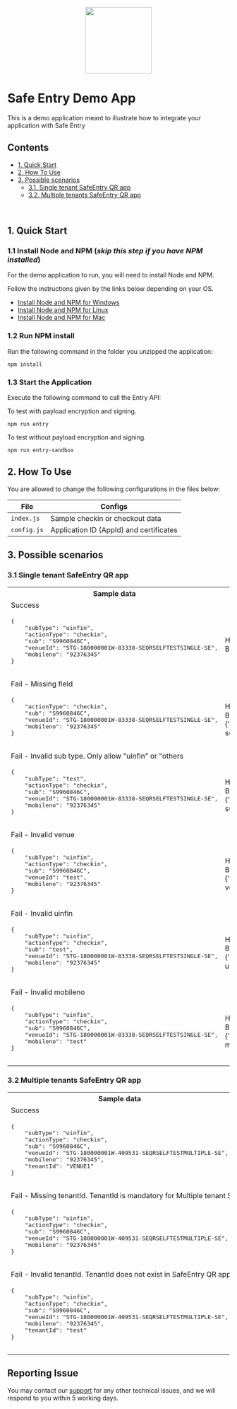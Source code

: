 <p align="center">
<a href="https://www.ndi-api.gov.sg/safeentry">
  <img width="150" src="https://www.ndi-api.gov.sg/assets/img/safe-entry/SafeEntry_logo_inline.png">
  </a>
</p>

# Safe Entry Demo App


This is a demo application meant to illustrate how to integrate your application with Safe Entry


## Contents

- [1. Quick Start](#quick-start)
- [2. How To Use](#how-to-use)
- [3. Possible scenarios](#possible-scenarios)
    - [3.1. Single tenant SafeEntry QR app](#possible-scenarios-single)
    - [3.2. Multiple tenants SafeEntry QR app](#possible-scenarios-multiple)

<br/>



## <a name="quick-start"></a>1. Quick Start

### 1.1 Install Node and NPM (_skip this step if you have NPM installed_)

For the demo application to run, you will need to install Node and NPM.

Follow the instructions given by the links below depending on your OS.

- [Install Node and NPM for Windows](http://blog.teamtreehouse.com/install-node-js-npm-windows)
- [Install Node and NPM for Linux](http://blog.teamtreehouse.com/install-node-js-npm-linux)
- [Install Node and NPM for Mac](http://blog.teamtreehouse.com/install-node-js-npm-mac)


### 1.2 Run NPM install

Run the following command in the folder you unzipped the application:

```
npm install
```

### 1.3 Start the Application

Execute the following command to call the Entry API:

To test with payload encryption and signing. 
```
npm run entry
```

To test without payload encryption and signing. 
```
npm run entry-sandbox
```

## <a name="how-to-use"></a>2. How To Use

You are allowed to change the following configurations in the files below: 

| File |Configs|
|---|---|
|`index.js`| Sample checkin or checkout data |
|`config.js`| Application ID (AppId) and certificates|



## <a name="possible-scenarios"></a>3. Possible scenarios

### <a name="possible-scenarios-single"></a>3.1 Single tenant SafeEntry QR app

<table>
  <tr>
    <th>Sample data</th>   
    <th>Response (Body)</th>
  </tr>
  <tr>
    <td colspan="2">Success</td>
    </tr>
    <tr>
    <td><pre lang="json">
{
    "subType": "uinfin",
    "actionType": "checkin",
    "sub": "S9960846C",
    "venueId": "STG-180000001W-83338-SEQRSELFTESTSINGLE-SE",
    "mobileno": "92376345"
}
    </pre></td>
    <td>
    Http status code: 201</br>
    Body: < empty >
    </td>
  </tr>
  <tr>
    <td colspan="2">Fail - Missing field</td>
    </tr>
    <tr>
    <td><pre lang="json">
{
    "actionType": "checkin",
    "sub": "S9960846C",
    "venueId": "STG-180000001W-83338-SEQRSELFTESTSINGLE-SE",
    "mobileno": "92376345"
}
    </pre></td>  
    <td>
    Http status code: 400</br>
    Body: {"code":400,"message":"Missing subType"}
    </td>
  </tr>
  <tr>
    <td colspan="2">Fail - Invalid sub type. Only allow "uinfin" or "others</td>
    </tr>
    <tr>
    <td><pre lang="json">
{
    "subType": "test",
    "actionType": "checkin",
    "sub": "S9960846C",
    "venueId": "STG-180000001W-83338-SEQRSELFTESTSINGLE-SE",
    "mobileno": "92376345"
}
    </pre></td>  
    <td>
    Http status code: 400</br>
    Body: {"code":400,"message":"Invalid subType"}
    </td>
  </tr>
  <tr>
    <td colspan="2">Fail - Invalid venue</td>
    </tr>
    <tr>
    <td><pre lang="json">
{
    "subType": "uinfin",
    "actionType": "checkin",
    "sub": "S9960846C",
    "venueId": "test",
    "mobileno": "92376345"
}
    </pre></td>  
    <td>
    Http status code: 400</br>
    Body: {"code":400,"message":"Invalid venue"}
    </td>
  </tr>  
  <tr>
    <td colspan="2">Fail - Invalid uinfin</td>
    </tr>
    <tr>
    <td><pre lang="json">
{
    "subType": "uinfin",
    "actionType": "checkin",
    "sub": "test",
    "venueId": "STG-180000001W-83338-SEQRSELFTESTSINGLE-SE",
    "mobileno": "92376345"
}
    </pre></td>  
    <td>
    Http status code: 400</br>
    Body: {"code":400,"message":"Invalid uinfin"}
    </td>
  </tr>   
  <tr>
    <td colspan="2">Fail - Invalid mobileno</td>
    </tr>
    <tr>
    <td><pre lang="json">
{
    "subType": "uinfin",
    "actionType": "checkin",
    "sub": "S9960846C",
    "venueId": "STG-180000001W-83338-SEQRSELFTESTSINGLE-SE",
    "mobileno": "test"
}
    </pre></td>  
    <td>
    Http status code: 400</br>
    Body: {"code":400,"message":"Invalid mobileno"}
    </td>
  </tr>   
</table>



### <a name="possible-scenarios-multiple"></a>3.2 Multiple tenants SafeEntry QR app


<table>
  <tr>
    <th>Sample data</th>   
    <th>Response (Body)</th>
  </tr>
  <tr>
    <td colspan="2">Success</td>
    </tr>
    <tr>
    <td><pre lang="json">
{
    "subType": "uinfin",
    "actionType": "checkin",
    "sub": "S9960846C",
    "venueId": "STG-180000001W-409531-SEQRSELFTESTMULTIPLE-SE",
    "mobileno": "92376345",
    "tenantId": "VENUE1"
}
    </pre></td>
    <td>
    Http status code: 201</br>
    Body: < empty >
    </td>
  </tr>
  <tr>
    <td colspan="2">Fail - Missing tenantId. TenantId is mandatory for Multiple tenant SafeEntry QR app</td>
    </tr>
    <tr>
    <td><pre lang="json">
{
    "subType": "uinfin",
    "actionType": "checkin",
    "sub": "S9960846C",
    "venueId": "STG-180000001W-409531-SEQRSELFTESTMULTIPLE-SE",
    "mobileno": "92376345"
}
    </pre></td>  
    <td>
    Http status code: 400</br>
    Body: {"code":400,"message":"Missing tenantId"}
    </td>
  </tr>   
  <tr>
    <td colspan="2">Fail - Invalid tenantId. TenantId does not exist in SafeEntry QR app</td>
    </tr>
    <tr>
    <td><pre lang="json">
{
    "subType": "uinfin",
    "actionType": "checkin",
    "sub": "S9960846C",
    "venueId": "STG-180000001W-409531-SEQRSELFTESTMULTIPLE-SE",
    "mobileno": "92376345",
    "tenantId": "test"
}
    </pre></td>  
    <td>
    Http status code: 400</br>
    Body: {"code":400,"message":"Invalid tenantId"}
    </td>
  </tr>     
</table>

## Reporting Issue

You may contact our [support](mailto:support@myinfo.gov.sg?subject=[SafeEntry]%20Sample%20App) for any other technical issues, and we will respond to you within 5 working days.
